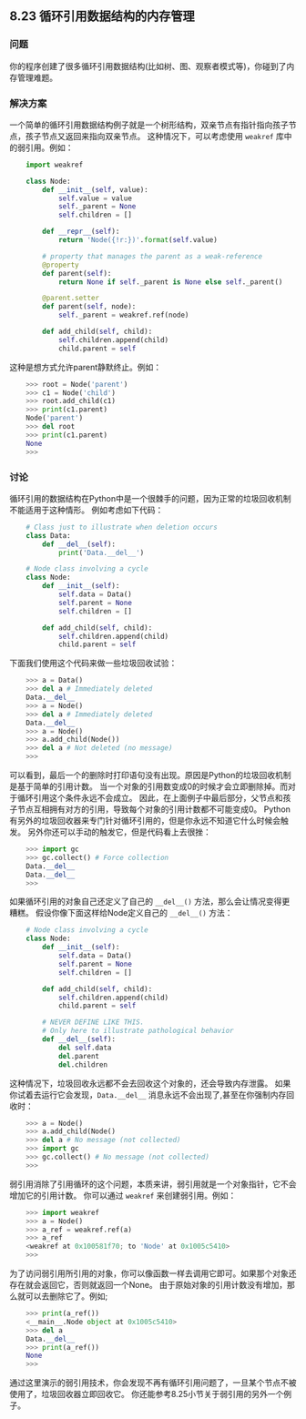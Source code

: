 ## 8.23 循环引用数据结构的内存管理 ##
### 问题 ###
你的程序创建了很多循环引用数据结构(比如树、图、观察者模式等)，你碰到了内存管理难题。
### 解决方案 ###
一个简单的循环引用数据结构例子就是一个树形结构，双亲节点有指针指向孩子节点，孩子节点又返回来指向双亲节点。
这种情况下，可以考虑使用 ``weakref`` 库中的弱引用。例如：
```python
    import weakref

    class Node:
        def __init__(self, value):
            self.value = value
            self._parent = None
            self.children = []

        def __repr__(self):
            return 'Node({!r:})'.format(self.value)

        # property that manages the parent as a weak-reference
        @property
        def parent(self):
            return None if self._parent is None else self._parent()

        @parent.setter
        def parent(self, node):
            self._parent = weakref.ref(node)

        def add_child(self, child):
            self.children.append(child)
            child.parent = self

```
这种是想方式允许parent静默终止。例如：
```python
    >>> root = Node('parent')
    >>> c1 = Node('child')
    >>> root.add_child(c1)
    >>> print(c1.parent)
    Node('parent')
    >>> del root
    >>> print(c1.parent)
    None
    >>>

```
### 讨论 ###
循环引用的数据结构在Python中是一个很棘手的问题，因为正常的垃圾回收机制不能适用于这种情形。
例如考虑如下代码：
```python
    # Class just to illustrate when deletion occurs
    class Data:
        def __del__(self):
            print('Data.__del__')

    # Node class involving a cycle
    class Node:
        def __init__(self):
            self.data = Data()
            self.parent = None
            self.children = []

        def add_child(self, child):
            self.children.append(child)
            child.parent = self

```
下面我们使用这个代码来做一些垃圾回收试验：
```python
    >>> a = Data()
    >>> del a # Immediately deleted
    Data.__del__
    >>> a = Node()
    >>> del a # Immediately deleted
    Data.__del__
    >>> a = Node()
    >>> a.add_child(Node())
    >>> del a # Not deleted (no message)
    >>>

```
可以看到，最后一个的删除时打印语句没有出现。原因是Python的垃圾回收机制是基于简单的引用计数。
当一个对象的引用数变成0的时候才会立即删除掉。而对于循环引用这个条件永远不会成立。
因此，在上面例子中最后部分，父节点和孩子节点互相拥有对方的引用，导致每个对象的引用计数都不可能变成0。
Python有另外的垃圾回收器来专门针对循环引用的，但是你永远不知道它什么时候会触发。
另外你还可以手动的触发它，但是代码看上去很挫：
```python
    >>> import gc
    >>> gc.collect() # Force collection
    Data.__del__
    Data.__del__
    >>>

```
如果循环引用的对象自己还定义了自己的 ``__del__()`` 方法，那么会让情况变得更糟糕。
假设你像下面这样给Node定义自己的 ``__del__()`` 方法：
```python
    # Node class involving a cycle
    class Node:
        def __init__(self):
            self.data = Data()
            self.parent = None
            self.children = []

        def add_child(self, child):
            self.children.append(child)
            child.parent = self

        # NEVER DEFINE LIKE THIS.
        # Only here to illustrate pathological behavior
        def __del__(self):
            del self.data
            del.parent
            del.children

```
这种情况下，垃圾回收永远都不会去回收这个对象的，还会导致内存泄露。
如果你试着去运行它会发现，``Data.__del__`` 消息永远不会出现了,甚至在你强制内存回收时：
```python
    >>> a = Node()
    >>> a.add_child(Node()
    >>> del a # No message (not collected)
    >>> import gc
    >>> gc.collect() # No message (not collected)
    >>>

```
弱引用消除了引用循环的这个问题，本质来讲，弱引用就是一个对象指针，它不会增加它的引用计数。
你可以通过 ``weakref`` 来创建弱引用。例如：
```python
    >>> import weakref
    >>> a = Node()
    >>> a_ref = weakref.ref(a)
    >>> a_ref
    <weakref at 0x100581f70; to 'Node' at 0x1005c5410>
    >>>
```
为了访问弱引用所引用的对象，你可以像函数一样去调用它即可。如果那个对象还存在就会返回它，否则就返回一个None。
由于原始对象的引用计数没有增加，那么就可以去删除它了。例如;
```python
    >>> print(a_ref())
    <__main__.Node object at 0x1005c5410>
    >>> del a
    Data.__del__
    >>> print(a_ref())
    None
    >>>

```
通过这里演示的弱引用技术，你会发现不再有循环引用问题了，一旦某个节点不被使用了，垃圾回收器立即回收它。
你还能参考8.25小节关于弱引用的另外一个例子。
